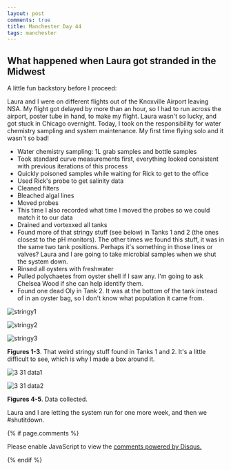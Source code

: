 ```yaml
---
layout: post
comments: true
title: Manchester Day 44
tags: manchester
---
```


## What happened when Laura got stranded in the Midwest

A little fun backstory before I proceed:

Laura and I were on different flights out of the Knoxville Airport leaving NSA. My flight got delayed by more than an hour, so I had to run across the airport, poster tube in hand, to make my flight. Laura wasn't so lucky, and got stuck in Chicago overnight. Today, I took on the responsibility for water chemistry sampling and system maintenance. My first time flying solo and it wasn't so bad!

- Water chemistry sampling: 1L grab samples and bottle samples
 - Took standard curve measurements first, everything looked consistent with previous iterations of this process
 - Quickly poisoned samples while waiting for Rick to get to the office
 - Used Rick's probe to get salinity data
- Cleaned filters
- Bleached algal lines
- Moved probes
 - This time I also recorded what time I moved the probes so we could match it to our data
- Drained and vortexxed all tanks
 - Found more of that stringy stuff (see below) in Tanks 1 and 2 (the ones closest to the pH monitors). The other times we found this stuff, it was in the same two tank positions. Perhaps it's something in those lines or valves? Laura and I are going to take microbial samples when we shut the system down.
- Rinsed all oysters with freshwater
 - Pulled polychaetes from oyster shell if I saw any. I'm going to ask Chelsea Wood if she can help identify them.
 - Found one dead Oly in Tank 2. It was at the bottom of the tank instead of in an oyster bag, so I don't know what population it came from.

![stringy1](https://cloud.githubusercontent.com/assets/22335838/24777010/59d20c8c-1ad8-11e7-8319-910e1dace341.JPG)

![stringy2](https://cloud.githubusercontent.com/assets/22335838/24777009/59bb95c4-1ad8-11e7-8581-005b68cf87f4.JPG)

![stringy3](https://cloud.githubusercontent.com/assets/22335838/24777008/59bbb842-1ad8-11e7-9d67-0e3334128ed2.JPG)

**Figures 1-3**. That weird stringy stuff found in Tanks 1 and 2. It's a little difficult to see, which is why I made a box around it.

![3 31 data1](https://cloud.githubusercontent.com/assets/22335838/24777039/6f76a05c-1ad8-11e7-8827-8be9428edcab.JPG)

![3 31 data2](https://cloud.githubusercontent.com/assets/22335838/24777040/6f7b6a10-1ad8-11e7-9d3c-b594f0db4e4a.JPG)

**Figures 4-5**. Data collected.

Laura and I are letting the system run for one more week, and then we #shutitdown.

{% if page.comments %}

<div id="disqus_thread"></div>
<script>

/**
*  RECOMMENDED CONFIGURATION VARIABLES: EDIT AND UNCOMMENT THE SECTION BELOW TO INSERT DYNAMIC VALUES FROM YOUR PLATFORM OR CMS.
*  LEARN WHY DEFINING THESE VARIABLES IS IMPORTANT: https://disqus.com/admin/universalcode/#configuration-variables*/
/*
var disqus_config = function () {
this.page.url = PAGE_URL;  // Replace PAGE_URL with your page's canonical URL variable
this.page.identifier = PAGE_IDENTIFIER; // Replace PAGE_IDENTIFIER with your page's unique identifier variable
};
*/
(function() { // DON'T EDIT BELOW THIS LINE
var d = document, s = d.createElement('script');
s.src = 'https://the-responsible-grad-student.disqus.com/embed.js';
s.setAttribute('data-timestamp', +new Date());
(d.head || d.body).appendChild(s);
})();
</script>
<noscript>Please enable JavaScript to view the <a href="https://disqus.com/?ref_noscript">comments powered by Disqus.</a></noscript>

{% endif %}

<script id="dsq-count-scr" src="//the-responsible-grad-student.disqus.com/count.js" async></script>
